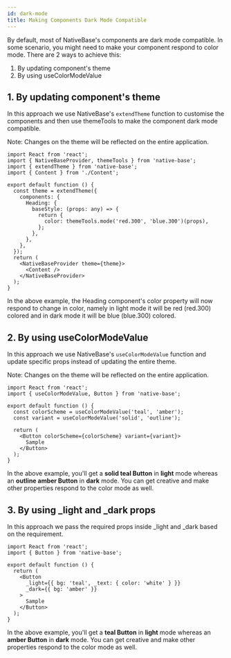 ```yaml
---
id: dark-mode
title: Making Components Dark Mode Compatible
---
```


By default, most of NativeBase's components are dark mode compatible. In some scenario, you might need to make your component respond to color mode. There are 2 ways to achieve this:

1. By updating component's theme
2. By using useColorModeValue

## 1. By updating component's theme

In this approach we use NativeBase's `extendTheme` function to customise the components and then use themeTools to make the component dark mode compatible.

Note: Changes on the theme will be reflected on the entire application.

```tsx
import React from 'react';
import { NativeBaseProvider, themeTools } from 'native-base';
import { extendTheme } from 'native-base';
import { Content } from './Content';

export default function () {
  const theme = extendTheme({
    components: {
      Heading: {
        baseStyle: (props: any) => {
          return {
            color: themeTools.mode('red.300', 'blue.300')(props),
          };
        },
      },
    },
  });
  return (
    <NativeBaseProvider theme={theme}>
      <Content />
    </NativeBaseProvider>
  );
}
```

In the above example, the Heading component's color property will now respond to change in color, namely in light mode it will be red (red.300) colored and in dark mode it will be blue (blue.300) colored.

## 2. By using useColorModeValue

In this approach we use NativeBase's `useColorModeValue` function and update specific props instead of updating the entire theme.

Note: Changes on the theme will be reflected on the entire application.

```tsx
import React from 'react';
import { useColorModeValue, Button } from 'native-base';

export default function () {
  const colorScheme = useColorModeValue('teal', 'amber');
  const variant = useColorModeValue('solid', 'outline');

  return (
    <Button colorScheme={colorScheme} variant={variant}>
      Sample
    </Button>
  );
}
```

In the above example, you'll get a **solid teal Button** in **light** mode whereas an **outline amber Button** in **dark** mode. You can get creative and make other properties respond to the color mode as well.

## 3. By using _light and _dark props

In this approach we pass the required props inside \_light and \_dark based on the requirement.

```tsx
import React from 'react';
import { Button } from 'native-base';

export default function () {
  return (
    <Button
      _light={{ bg: 'teal', _text: { color: 'white' } }}
      _dark={{ bg: 'amber' }}
    >
      Sample
    </Button>
  );
}
```

In the above example, you'll get a **teal Button** in **light** mode whereas an **amber Button** in **dark** mode. You can get creative and make other properties respond to the color mode as well.
